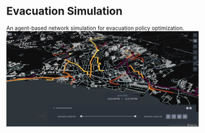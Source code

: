 # Evacuation Simulation
An agent-based network simulation for evacuation policy optimization.
![Image](images/simulation.png "simulation")